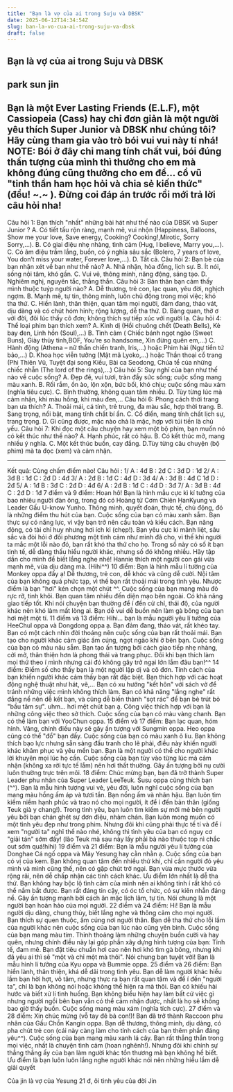 ```yaml
---
title: "Bạn là vợ của ai trong Suju và DBSK"
date: 2025-06-12T14:34:54Z
slug: ban-la-vo-cua-ai-trong-suju-va-dbsk
draft: false
---
```


## Bạn là vợ của ai trong Suju và DBSK

## park sun jin

Bạn là một Ever Lasting Friends (E.L.F), một Cassiopeia (Cass) hay chỉ đơn giản là một người yêu thích Super Junior và DBSK như chúng tôi? Hãy cùng tham gia vào trò bói vui vui này tí nhá! 
NOTE: Bói ở đây chỉ mang tính chất vui, bói đúng thần tượng của mình thì thưởng cho em mà không đúng cũng thưởng cho em để… cổ vũ "tinh thần ham học hỏi và chia sẻ kiến thức" (đểu! ~.~ ). 
Đừng coi đáp án trước rồi mới trả lời câu hỏi nha! 
---------------------- 
Câu hỏi 1: Bạn thích "nhất" những bài hát như thế nào của DBSK và Super Junior ? 
A. Có tiết tấu rộn ràng, mạnh mẽ, vui nhộn (Happiness, Balloons, Show me your love, Save energy, Cooking? Cooking!,Mirotic, Sorry Sorry,…). 
B. Có giai điệu nhẹ nhàng, tình cảm (Hug, I believe, Marry you,…). 
C. Có âm điệu trầm lắng, buồn, có ý nghĩa sâu sắc (Bolero, 7 years of love, You don’t miss your water, Forever love,…). 
D. Tất cả. 
Câu hỏi 2: Bạn bè của bạn nhận xét về bạn như thế nào? 
A. Nhã nhặn, hòa đồng, lịch sự. 
B. Ít nói, sống nội tâm, khó gần. 
C. Vui vẻ, thông minh, năng động, sáng tạo. 
D. Nghiêm nghị, nguyên tắc, thẳng thắn. 
Câu hỏi 3: Bản thân bạn cảm thấy mình thuộc tuýp người nào? 
A. Dễ thương, trẻ con, lạc quan, yêu đời, nghịch ngợm. 
B. Mạnh mẽ, tự tin, thông minh, luôn chủ động trong mọi việc; khó tha thứ. 
C. Hiền lành, thân thiện, quan tâm mọi người, đảm đang, tháo vát, dịu dàng và có chút hóm hỉnh; rộng lượng, dễ tha thứ. 
D. Bàng quan, thờ ơ với đời, đôi lúc thấy cô đơn; không thích sự tiếp xúc với người lạ. 
Câu hỏi 4: Thể loại phim bạn thích xem? 
A. Kinh dị (Hồi chuông chết (Death Bells), Kẻ bay đen, Linh hồn (Soul),…) 
B. Tình cảm ( Chiếc bánh ngọt ngào (Sweet Buns), Giày thủy tinh,BOF, You’re so handsome, Xin đừng quên em,...) 
C. Hành động (Athena – nữ thần chiến tranh, Iris,...) hoặc Phim hài (Ngự tiền tứ bảo,...) 
D. Khoa học viễn tưởng (Mật mã Lyoko,...) hoặc Thần thoại cổ trang (Phi Thiên Vũ, Tuyệt đại song Kiều, Bài ca Seodong, Chúa tể của những chiếc nhẫn (The lord of the rings),...) 
Câu hỏi 5: Suy nghĩ của bạn như thế nào về cuộc sống? 
A. Đẹp đẽ, vui tươi, tràn đầy sức sống; cuộc sống mang màu xanh. 
B. Rối rắm, ồn ào, lộn xộn, bức bối, khó chịu; cuộc sống màu xám (nghĩa tiêu cực). 
C. Bình thường, không quan tâm nhiều. 
D. Tùy từng lúc mà cảm nhận, khi màu hồng, khi màu đen,… 
Câu hỏi 6: Phong cách thời trang bạn ưa thích? 
A. Thoải mái, cá tính, trẻ trung, đa màu sắc, hợp thời trang. 
B. Sang trọng, nổi bật, mang tính chất bí ẩn. 
C. Cổ điển, mang tính chất lịch sự, trang trọng. 
D. Gì cũng được, mặc nào chả là mặc, hợp với túi tiền là chủ yếu. 
Câu hỏi 7: Khi đọc một câu chuyện hay xem một bộ phim, bạn muốn nó có kết thúc như thế nào? 
A. Hạnh phúc, rất có hậu. 
B. Có kết thúc mở, mang nhiều ý nghĩa. 
C. Một kết thúc buồn, cay đắng. 
D.Tùy từng câu chuyện (bộ phim) mà ta đọc (xem) và cảm nhận. 
***** 
Kết quả: Cùng chấm điểm nào! 
Câu hỏi : 
1/ A : 4đ 
B : 2đ 
C : 3đ 
D : 1đ 
2/ A : 3đ 
B : 1đ 
C : 2đ 
D : 4đ 
3/ A : 2đ 
B : 1đ 
C : 4đ 
D : 3đ 
4/ A : 3đ 
B : 4đ 
C 1đ 
D : 2đ 
5/ A : 1đ 
B : 3đ 
C : 2đ 
D : 4đ 
6/ A : 2đ 
B : 1đ 
C : 4đ 
D : 3đ 
7/ A : 3đ 
B : 4đ 
C : 2đ 
D : 1đ 
7 điểm và 9 điểm: Hoan hô! Bạn là hình mẫu cực kì kí tưởng của bao nhiêu người đàn ông, trong đó có Hoàng tử Cơm Chiên HanKyung và Leader Gấu U-know Yunho. Thông minh, quyết đoán, thực tế, chủ động, đó là những điểm thu hút của bạn. Cuộc sống của bạn có màu xanh sẫm. Bạn thực sự có năng lực, vì vậy bạn trở nên cầu toàn và kiểu cách. Bạn năng động, có tài chỉ huy nhưng hơi ích kỉ (chẹp!). Bạn yêu cực kì mãnh liệt, sâu sắc và đòi hỏi ở đối phương một tình cảm như mình đã cho, vì thế khi người ta mắc một lỗi nào đó, bạn rất khó tha thứ cho họ. Trong số này có số ít bạn tinh tế, dễ dàng thấu hiểu người khác, nhưng số đó không nhiều. Hãy tập dần cho mình để biết lắng nghe nhé! Hannie thích một người con gái vừa mạnh mẽ, vừa dịu dàng mà. (Hihi^^) 
10 điểm: Bạn là hình mẫu lí tưởng của Monkey oppa đấy ạ! Dễ thương, trẻ con, dễ khóc và cũng dễ cười. Nội tâm của bạn không quá phức tạp, vì thế bạn rất thoải mái trong tình yêu. Nhược điểm là bạn "hơi" kén chọn một chút ^^. Cuộc sống của bạn mang màu đỏ rực rỡ, tinh khôi. Bạn quan tâm nhiều đến diện mạo bên ngoài. Có khả năng giao tiếp tốt. Khi nói chuyện bạn thường để í đến cử chỉ, thái độ, của người khác nên khó làm mất lòng ai. Bạn dễ vui dễ buồn nên làm gà bông của bạn hơi mệt một tí. 
11 điểm và 13 điểm: Hihi… bạn là mẫu người yêu lí tưởng của HeeChul oppa và Dongdong oppa ạ. Bạn đảm đang, tháo vát, rất khéo tay. Bạn có một cách nhìn đời thoáng nên cuộc sống của bạn rất thoải mái. Bạn tạo cho người khác cảm giác ấm cúng, ngọt ngào khi ở bên bạn. Cuộc sống của bạn có màu nâu sẫm. Bạn tạo ấn tượng bởi cách giao tiếp nhẹ nhàng, cởi mở, thân thiện hơn là phong thái và trang phục. Đôi khi bạn thích làm mọi thứ theo í mình nhưng cái đó không gây trở ngại lớn lắm đâu bạn!^^ 
14 điểm: Điểm số cho thấy bạn là một người lập dị và cô đơn. Tính cách của bạn khiến người khác cảm thấy bạn rất đặc biệt. Bạn thích hợp với các hoạt động nghệ thuật như hát, vẽ,… Bạn có xu hướng "kết hôn" với sách vở để tránh những việc mình không thích làm. Bạn có khả năng "lắng nghe" rất đắng nể nên dễ kết bạn, và cũng dễ biến thành "sọt rác" để bạn bè trút bỏ "bầu tâm sự". uhm… hơi mệt chút bạn ạ. Công việc thích hợp với bạn là những công việc theo sở thích. Cuộc sống của bạn có màu vàng chanh. Bạn có thể làm bạn với YooChun oppa. 
15 điểm và 17 điểm: Bạn lạc quan, hóm hỉnh. Vâng, chính điều này sẽ gây ấn tượng với Sungmin oppa. Heo oppa cũng có thể "đổ" bạn đấy. Cuộc sống của bạn có màu xanh ô liu. Bạn không thích bạo lực nhưng sẵn sàng đấu tranh cho lẽ phải, điều này khiến người khác khâm phục và yêu mến bạn. Bạn là một người có thể cho người khác lời khuyên mọi lúc họ cần. Cuộc sống của bạn tùy vào từng lúc mà cảm nhận (không xa rời tực tế lắm) nên hơi thất thường. Gây ấn tượng bởi nụ cười luôn thường trực trên môi. 
18 điểm: Chúc mừng bạn, bạn đã trở thành Super Leader phu nhân của Super Leader LeeTeuk. Susu oppa cũng thích bạn (^^). Bạn là mẫu hình tượng vui vẻ, yêu đời, luôn nghĩ cuộc sống của bạn mang màu hồng ấm áp và tươi tắn. Bạn nồng ấm và nhân hậu. Bạn luôn tìm kiếm niềm hạnh phúc và trao nó cho mọi người, ít để í đến bản thân (giống Teuk già y chang!). Trong tình yêu, bạn luôn tìm kiếm sự mới mẻ bên người yêu bởi bạn chán ghét sự đơn điệu, nhàm chán. Bạn luôn mong muốn có một tình yêu đẹp như trong phim. Nhưng đôi khi cũng phải thực tế tí và để í xem "người ta" nghĩ thế nào nhé, không thì tình yêu của bạn có nguy cơ "giải tán" sớm đấy! (lão Teuk mà sau này lấy phải bà nào thuộc top nì chắc out sớm quá!hihi) 
19 điểm và 21 điểm: Bạn là mẫu người yêu lí tưởng của Donghae Cá ngố oppa và Mây Yesung hay cằn nhằn ạ. Cuộc sống của bạn có vị của kem. Bạn không quan tâm đến nhiều thứ khi, chỉ cần người đó yêu mình và mình cũng thế, nên có gặp chút trở ngại. Bạn vừa mực thước vừa rộng rãi, nên dễ chấp nhận các tính cách khác. Ưu điểm lớn nhất là dễ tha thứ. Bạn không hay bộc lộ tình cảm của mình nên ai không tinh í rất khó có thể nắm bắt được. Bạn rất đáng tin cậy, có óc tổ chức, có sự kiên nhẫn đáng nể. Gây ấn tượng mạnh bởi cách ăn mặc lịch lãm, tự tin. Nói chung là một người bạn hoàn hảo của mọi người. 
22 điểm và 24 điểm: Hi! Bạn là mẫu người dịu dàng, chung thủy, biết lắng nghe và thông cảm cho mọi người. Bạn thích sự quen thuộc, ấm cúng nơi người thân. Bạn dễ tha thứ cho lỗi lầm của người khác nên cuộc sống của bạn lúc nào cũng yên bình. Cuộc sống của bạn mang màu tím. Thỉnh thoảng làm những chuyện buồn cười và hay quên, nhưng chính điều này lại góp phần xây dựng hình tượng của bạn: Tinh tế, đam mê. Bạn đặt tiêu chuẩn hơi cao nên hơi khó tìm gà bông, nhưng khi đã yêu ai thì sẽ "một và chỉ một mà thôi". Nói chung bạn tuyệt vời! Bạn là mẫu hình lí tưởng của Kyu oppa và Bummie oppa. 
25 điểm và 26 điểm: Bạn hiền lành, thân thiện, khá dễ dãi trong tình yêu. Bạn dễ làm người khác hiểu lầm bạn hời hợt, vô tâm, nhưng thực ra bạn rất quan tâm và để í đến "người ta", chỉ là bạn không nói hoặc không thể hiện ra mà thôi. Bạn có khiếu hài hước và biết xử lí tình huống. Bạn không biểu hiện hay làm bất cứ việc gì nhưng người ngồi bên bạn vẫn có thể cảm nhận được, nhất là họ sẽ không bao giờ thấy buồn. Cuộc sống mang màu xám (nghĩa tích cực). 
27 điểm và 28 điểm: Xin chúc mừng (vỗ tay đê bà con!)! Bạn đã trở thành Raccoon phu nhân của Gấu Chồn Kangin oppa. Bạn dễ thương, thông minh, dịu dàng, có pha chút trẻ con (cái này càng làm cho tính cách của bạn thêm phần đáng yêu^^). Cuộc sống của bạn mang màu xanh lá cây. Bạn rất thẳng thắn trong mọi việc, nhất là chuyện tình cảm (hoan nghênh!). Nhưng đôi khi chính sự thẳng thắng ấy của bạn làm người khác tổn thương mà bạn không hề biết. Ưu điểm là bạn luôn luôn lắng nghe người khác nói nên những hiểu lầm dễ giải quyết 
 
Của jin là vợ của Yesung 21 đ, ôi  tình yêu của đời Jin